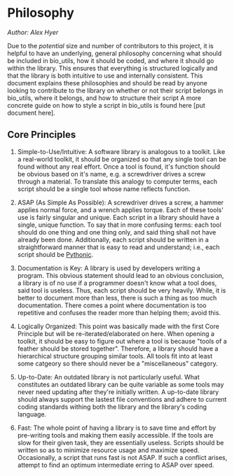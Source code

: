 Philosophy
==========

*Author: Alex Hyer*

Due to the *potential* size and number of contributors to this project, it is
helpful to have an underlying, general philosophy concerning what should be
included in bio_utils, how it should be coded, and where it should go within
the library. This ensures that everything is structured logically and that
the library is both intuitive to use and internally consistent. This document
explains these philosophies and should be read by anyone looking to contribute
to the library on whether or not their script belongs in bio_utils, where it
belongs, and how to structure their script A more concrete guide on how to
style a script in bio_utils is found here [put document here].

Core Principles
---------------

1. Simple-to-Use/Intuitive: A software library is analogous to a toolkit. Like
a real-world toolkit, it should be organized so that any single tool can be
found without any real effort. Once a tool is found, it's function should be
obvious based on it's name, e.g. a screwdriver drives a screw through a
material. To translate this analogy to computer terms, each script should be a
single tool whose name reflects function.

2. ASAP (As Simple As Possible): A screwdriver drives a screw, a hammer applies
normal force, and a wrench applies torque. Each of these tools' use is fairly
singular and unique. Each script in a library should have a single,
unique function. To say that in more confusing terms: each tool should do one
thing and one thing only, and said thing shall not have already been done.
Additionally, each script should be written in a straightforward manner that
is easy to read and understand; i.e., each script should be
[Pythonic](http://blog.startifact.com/posts/older/what-is-pythonic.html).

3. Documentation is Key: A library is used by developers writing a program.
This obvious statement should lead to an obvious conclusion, a library is of no
use if a programmer doesn't know what a tool does, said tool is useless. Thus,
each script should be very heavily. While, it is better to document more than
less, there is such a thing as too much documentation. There comes a point
where documentation is too repetitive and confuses the reader more than helping
them; avoid this.

4. Logically Organized: This point was basically made with the first Core
Principle but will be re-iterated/elaborated on here. When opening a toolkit,
it should be easy to figure out where a tool is because "tools of a feather
should be stored together". Therefore, a library should have a hierarchical
structure grouping similar tools. All tools fit into at least some catgeory
so there should never be a "miscellaneous" category.

5. Up-to-Date: An outdated library is not particularly useful. What constitutes
an outdated library can be quite variable as some tools may never need updating
after they're initially written. A up-to-date library should always support the
lastest file conventions and adhere to current coding standards withing both
the library and the library's coding language.

6. Fast: The whole point of having a library is to save time and effort by
pre-writing tools and making them easily accessible. If the tools are slow
for their given task, they are essentially useless. Scripts should be written
so as to minimize resource usage and maximize speed. Occasionally, a script
that runs fast is not ASAP. If such a conflict arises, attempt to find an
optimum intermediate erring to ASAP over speed.
